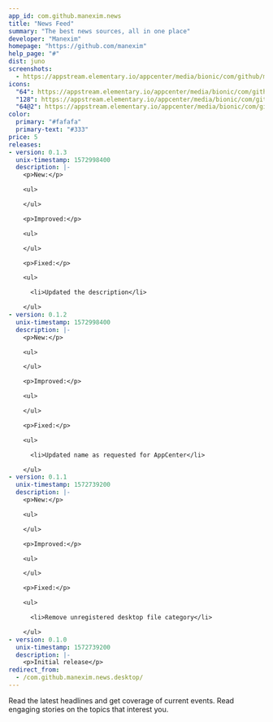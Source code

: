 ```yaml
---
app_id: com.github.manexim.news
title: "News Feed"
summary: "The best news sources, all in one place"
developer: "Manexim"
homepage: "https://github.com/manexim"
help_page: "#"
dist: juno
screenshots:
  - https://appstream.elementary.io/appcenter/media/bionic/com/github/manexim.news/018CB4B82D6BF23A5139DC6A243841C0/screenshots/image-1_orig.png
icons:
  "64": https://appstream.elementary.io/appcenter/media/bionic/com/github/manexim.news/018CB4B82D6BF23A5139DC6A243841C0/icons/64x64/com.github.manexim.news_com.github.manexim.news.png
  "128": https://appstream.elementary.io/appcenter/media/bionic/com/github/manexim.news/018CB4B82D6BF23A5139DC6A243841C0/icons/128x128/com.github.manexim.news_com.github.manexim.news.png
  "64@2": https://appstream.elementary.io/appcenter/media/bionic/com/github/manexim.news/018CB4B82D6BF23A5139DC6A243841C0/icons/64x64@2/com.github.manexim.news_com.github.manexim.news.png
color:
  primary: "#fafafa"
  primary-text: "#333"
price: 5
releases:
- version: 0.1.3
  unix-timestamp: 1572998400
  description: |-
    <p>New:</p>

    <ul>

    </ul>

    <p>Improved:</p>

    <ul>

    </ul>

    <p>Fixed:</p>

    <ul>

      <li>Updated the description</li>

    </ul>
- version: 0.1.2
  unix-timestamp: 1572998400
  description: |-
    <p>New:</p>

    <ul>

    </ul>

    <p>Improved:</p>

    <ul>

    </ul>

    <p>Fixed:</p>

    <ul>

      <li>Updated name as requested for AppCenter</li>

    </ul>
- version: 0.1.1
  unix-timestamp: 1572739200
  description: |-
    <p>New:</p>

    <ul>

    </ul>

    <p>Improved:</p>

    <ul>

    </ul>

    <p>Fixed:</p>

    <ul>

      <li>Remove unregistered desktop file category</li>

    </ul>
- version: 0.1.0
  unix-timestamp: 1572739200
  description: |-
    <p>Initial release</p>
redirect_from:
  - /com.github.manexim.news.desktop/
---
```


<p>Read the latest headlines and get coverage of current events. Read engaging stories on the topics that interest you.</p>